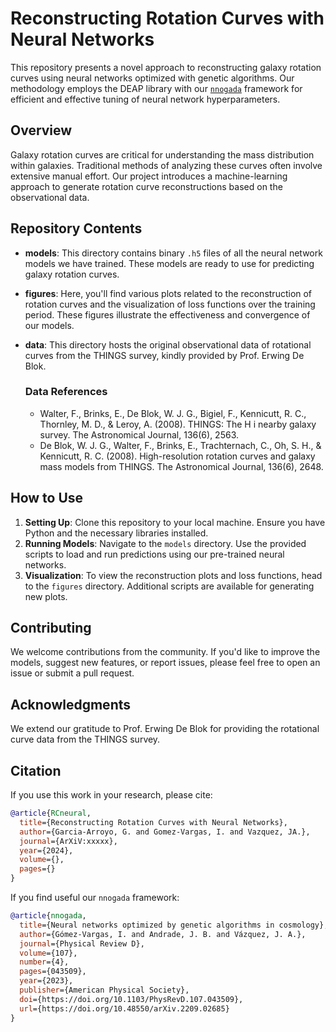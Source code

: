 # Reconstructing Rotation Curves with Neural Networks

This repository presents a novel approach to reconstructing galaxy rotation curves using neural networks optimized with genetic algorithms. Our methodology employs the DEAP library with our [`nnogada`](https://github.com/igomezv/Nnogada) framework for efficient and effective tuning of neural network hyperparameters.

## Overview

Galaxy rotation curves are critical for understanding the mass distribution within galaxies. Traditional methods of analyzing these curves often involve extensive manual effort. Our project introduces a machine-learning approach to generate rotation curve reconstructions based on the observational data.

## Repository Contents

- **models**: This directory contains binary `.h5` files of all the neural network models we have trained. These models are ready to use for predicting galaxy rotation curves.
  
- **figures**: Here, you'll find various plots related to the reconstruction of rotation curves and the visualization of loss functions over the training period. These figures illustrate the effectiveness and convergence of our models.

- **data**: This directory hosts the original observational data of rotational curves from the THINGS survey, kindly provided by Prof. Erwing De Blok.
  
  ### Data References
  - Walter, F., Brinks, E., De Blok, W. J. G., Bigiel, F., Kennicutt, R. C., Thornley, M. D., & Leroy, A. (2008). THINGS: The H i nearby galaxy survey. The Astronomical Journal, 136(6), 2563.
  - De Blok, W. J. G., Walter, F., Brinks, E., Trachternach, C., Oh, S. H., & Kennicutt, R. C. (2008). High-resolution rotation curves and galaxy mass models from THINGS. The Astronomical Journal, 136(6), 2648.

## How to Use

1. **Setting Up**: Clone this repository to your local machine. Ensure you have Python and the necessary libraries installed.
2. **Running Models**: Navigate to the `models` directory. Use the provided scripts to load and run predictions using our pre-trained neural networks.
3. **Visualization**: To view the reconstruction plots and loss functions, head to the `figures` directory. Additional scripts are available for generating new plots.

## Contributing

We welcome contributions from the community. If you'd like to improve the models, suggest new features, or report issues, please feel free to open an issue or submit a pull request.

## Acknowledgments

We extend our gratitude to Prof. Erwing De Blok for providing the rotational curve data from the THINGS survey.


## Citation

If you use this work in your research, please cite:

```bibtex
@article{RCneural,
  title={Reconstructing Rotation Curves with Neural Networks},
  author={Garcia-Arroyo, G. and Gomez-Vargas, I. and Vazquez, JA.},
  journal={ArXiV:xxxxx},
  year={2024},
  volume={},
  pages={}
}
```

If you find useful our `nnogada` framework:

```bibtex
@article{nnogada,
  title={Neural networks optimized by genetic algorithms in cosmology},
  author={Gómez-Vargas, I. and Andrade, J. B. and Vázquez, J. A.},
  journal={Physical Review D},
  volume={107},
  number={4},
  pages={043509},
  year={2023},
  publisher={American Physical Society},
  doi={https://doi.org/10.1103/PhysRevD.107.043509},
  url={https://doi.org/10.48550/arXiv.2209.02685}
}
```
